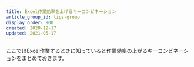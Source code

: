 ```yaml
---
title: Excel作業効率を上げるキーコンビネーション
article_group_id: tips-group
display_order: 900
created: 2020-12-17
updated: 2021-05-17
---
```

ここではExcel作業するときに知っていると作業効率の上がるキーコンビネーションをまとめておきます。
